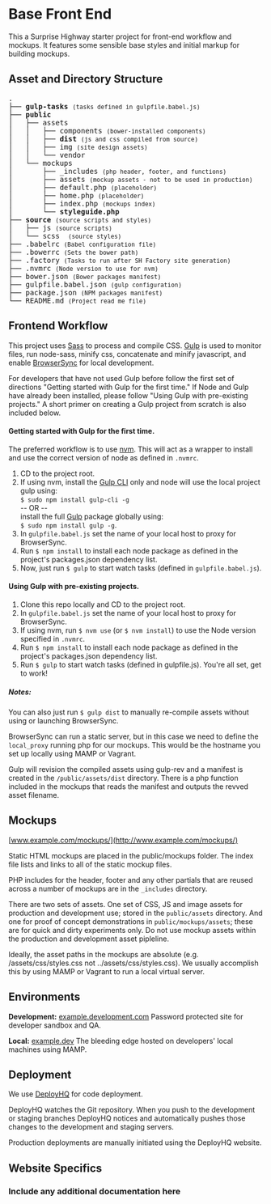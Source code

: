 Base Front End
=========================

This a Surprise Highway starter project for front-end workflow and mockups. It features some sensible base styles and initial markup for building mockups.

Asset and Directory Structure
---------------

<pre>
.
├── <strong>gulp-tasks</strong> <small>(tasks defined in gulpfile.babel.js)</small>
├── <strong>public</strong>
│   ├── assets
│   │   ├── components <small>(bower-installed components)</small>
│   │   ├── <strong>dist</strong> <small>(js and css compiled from source)</small>
│   │   ├── img <small>(site design assets)</small>
│   │   └── vendor
│   └── mockups
│       ├── _includes <small>(php header, footer, and functions)</small>
│       ├── assets <small>(mockup assets - not to be used in production)</small>
│       ├── default.php <small>(placeholder)</small>
│       ├── home.php <small>(placeholder)</small>
│       ├── index.php <small>(mockups index)</small>
│       └── <strong>styleguide.php</strong>
├── <strong>source</strong> <small>(source scripts and styles)</small>
│   ├── js <small>(source scripts)</small>
│   └── scss  <small>(source styles)</small>
├── .babelrc <small>(Babel configuration file)</small>
├── .bowerrc <small>(Sets the bower path)</small>
├── .factory <small>(Tasks to run after SH Factory site generation)</small>
├── .nvmrc <small>(Node version to use for nvm)</small>
├── bower.json <small>(Bower packages manifest)</small>
├── gulpfile.babel.json <small>(gulp configuration)</small>
├── package.json <small>(NPM packages manifest)</small>
└── README.md <small>(Project read me file)</small>
</pre>


Frontend Workflow
---------------

This project uses [Sass](http://sass-lang.com) to process and compile CSS. [Gulp](http://gulpjs.com/) is used to monitor files, run node-sass, minify css, concatenate and minify javascript, and enable [BrowserSync](https://www.browsersync.io) for local development.

For developers that have not used Gulp before follow the first set of directions "Getting started with Gulp for the first time." If Node and Gulp have already been installed, please follow "Using Gulp with pre-existing projects." A short primer on creating a Gulp project from scratch is also included below.

#### Getting started with Gulp for the first time.

The preferred workflow is to use [nvm](https://github.com/creationix/nvm/blob/master/README.md#install-script). This will act as a wrapper to install and use the correct version of node as defined in `.nvmrc`.

1. CD to the project root.
2. If using nvm, install the [Gulp CLI](https://www.npmjs.com/package/gulp-cli) only and node will use the local project gulp using:<br>  `$ sudo npm install gulp-cli -g`<br>-- OR --<br>install the full [Gulp](http://gulpjs.com/) package globally using:<br>`$ sudo npm install gulp -g`.
3. In `gulpfile.babel.js` set the name of your local host to proxy for BrowserSync.
4. Run `$ npm install` to install each node package as defined in the project's packages.json dependency list.
5. Now, just run `$ gulp` to start watch tasks (defined in `gulpfile.babel.js`).

#### Using Gulp with pre-existing projects.

1. Clone this repo locally and CD to the project root.
2. In `gulpfile.babel.js` set the name of your local host to proxy for BrowserSync.
3. If using nvm, run `$ nvm use` (or `$ nvm install`) to use the Node version specified in `.nvmrc`.
4. Run `$ npm install` to install each node package as defined in the project's packages.json dependency list.
5. Run `$ gulp` to start watch tasks (defined in gulpfile.js). You're all set, get to work!

##### Notes:

You can also just run `$ gulp dist` to manually re-compile assets without using or launching BrowserSync.

BrowserSync can run a static server, but in this case we need to define the `local_proxy` running php for our mockups. This would be the hostname you set up locally using MAMP or Vagrant.

Gulp will revision the compiled assets using gulp-rev and a manifest is created in the `/public/assets/dist` directory. There is a php function included in the mockups that reads the manifest and outputs the revved asset filename.


Mockups
---------------
[www.example.com/mockups/](http://www.example.com/mockups/)

Static HTML mockups are placed in the public/mockups folder. The index file lists and links to all of the static mockup files.

PHP includes for the header, footer and any other partials that are reused across a number of mockups are in the `_includes` directory.

There are two sets of assets. One set of CSS, JS and image assets for production and development use; stored in the `public/assets` directory. And one for proof of concept demonstrations in `public/mockups/assets`; these are for quick and dirty experiments only. Do not use mockup assets within the production and development asset pipleline.

Ideally, the asset paths in the mockups are absolute (e.g. /assets/css/styles.css not ../assets/css/styles.css). We usually accomplish this by using MAMP or Vagrant to run a local virtual server.

Environments
---------------

**Development:**
[example.development.com](http://example.development.com)
Password protected site for developer sandbox and QA.

**Local:**
[example.dev](http://example.dev)
The bleeding edge hosted on developers' local machines using MAMP.

Deployment
---------------
We use [DeployHQ](http://deployhq.com/) for code deployment.

DeployHQ watches the Git repository. When you push to the development or staging branches DeployHQ notices and automatically pushes those changes to the development and staging servers.

Production deployments are manually initiated using the DeployHQ website.

Website Specifics
--------------------------
### Include any additional documentation here
